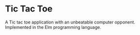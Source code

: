 # Tic Tac Toe
A Tic tac toe application with an unbeatable computer opponent. Implemented in the Elm programming language.
